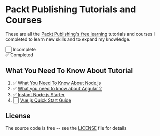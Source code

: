 # Packt Publishing Tutorials and Courses

These are all the [Packt Publishing's free learning](https://www.packtpub.com/free-learning) tutorials and courses I completed to learn new skills and to expand my knowledge.

⬜️ Incomplete  
✅ Completed

## What You Need To Know About Tutorial

1. ✅ [What You Need To Know About Node.js](what-you-need-to-know-about-nodejs)
2. ✅ [What you need to know about Angular 2](what-you-need-to-know-about-angular-2)
3. ✅ [Instant Node.js Starter](instant-nodejs-starter)
4. ⬜️ [Vue.js Quick Start Guide](vuejs-quick-start-guide)

## License

The source code is free -- see the [LICENSE](LICENSE) file for details
